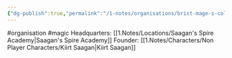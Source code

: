 ```yaml
---
{"dg-publish":true,"permalink":"/1-notes/organisations/brist-mage-s-college/"}
---
```


#organisation #magic 
Headquarters: [[1.Notes/Locations/Saagan's Spire Academy\|Saagan's Spire Academy]]
Founder: [[1.Notes/Characters/Non Player Characters/Kiirt Saagan\|Kiirt Saagan]]
